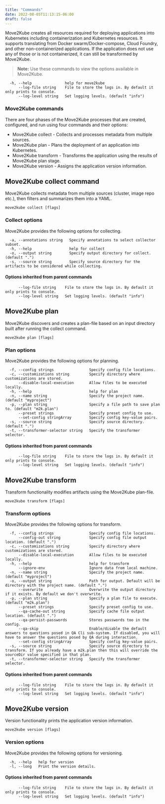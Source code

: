 ```yaml
---
title: "Commands"
date: 2022-08-05T11:13:15-06:00
draft: false
---
```

Move2Kube creates all resources required for deploying applications into Kubernetes including containerization and Kubernetes resources. It supports translating from Docker swarm/Docker-compose, Cloud Foundry, and other non-containerized applications. If the application does not use any of those or is not containerized, it can still be transformed by Move2Kube.

> **Note:** Use these commands to view the options available in Move2Kube.
```
  -h, --help               help for move2kube
      --log-file string    File to store the logs in. By default it only prints to console.
      --log-level string   Set logging levels. (default "info")
```

### Move2Kube commands
There are four phases of the Move2Kube processes that are created, configured, and run using four commands and their options:
* Move2Kube collect - Collects and processes metadata from multiple sources.
* Move2Kube plan - Plans the deployment of an application into Kubernetes.
* Move2Kube transform - Transforms the application using the results of Move2Kube plan stage.
* Move2Kube version - Assigns the application version information.

## Move2Kube collect command
Move2Kube collects metadata from multiple sources (cluster, image repo etc.), then filters and summarizes them into a YAML.
```
move2kube collect [flags]
```

### Collect options
Move2Kube provides the following options for collecting.
```
  -a, --annotations string   Specify annotations to select collector subset.
  -h, --help                 help for collect
  -o, --output string        Specify output directory for collect. (default ".")
  -s, --source string        Specify source directory for the artifacts to be considered while collecting.
```

#### Options inherited from parent commands
```
      --log-file string    File to store the logs in. By default it only prints to console.
      --log-level string   Set logging levels. (default "info")
```

## Move2Kube plan
Move2Kube discovers and creates a plan-file based on an input directory built after running the collect command.
```
move2kube plan [flags]
```

### Plan options
Move2Kube provides the following options for planning.
```
  -f, --config strings                Specify config file locations.
  -c, --customizations string         Specify directory where customizations are stored.
      --disable-local-execution       Allow files to be executed locally.
  -h, --help                          help for plan
  -n, --name string                   Specify the project name. (default "myproject")
  -p, --plan string                   Specify a file path to save plan to. (default "m2k.plan")
      --preset strings                Specify preset config to use.
      --set-config stringArray        Specify config key-value pairs.
  -s, --source string                 Specify source directory. (default ".")
  -t, --transformer-selector string   Specify the transformer selector.
```

#### Options inherited from parent commands
```
      --log-file string    File to store the logs in. By default it only prints to console.
      --log-level string   Set logging levels. (default "info")
```

## Move2Kube transform
Transform functionality modifies artifacts using the Move2Kube plan-file.
```
move2kube transform [flags]
```

### Transform options
Move2Kube provides the following options for transform.
```
  -f, --config strings                Specify config file locations.
      --config-out string             Specify config file output location. (default ".")
  -c, --customizations string         Specify directory where customizations are stored.
      --disable-local-execution       Allow files to be executed locally.
  -h, --help                          help for transform
      --ignore-env                    Ignore data from local machine.
  -n, --name string                   Specify the project name. (default "myproject")
  -o, --output string                 Path for output. Default will be directory with the project name. (default ".")
      --overwrite                     Overwrite the output directory if it exists. By default we don't overwrite.
  -p, --plan string                   Specify a plan file to execute. (default "m2k.plan")
      --preset strings                Specify preset config to use.
      --qa-cache-out string           Specify cache file output location. (default ".")
      --qa-persist-passwords          Stores passwords too in the config.
      --qa-skip                       Enable/disable the default answers to questions posed in QA Cli sub-system. If disabled, you will have to answer the questions posed by QA during interaction.
      --set-config stringArray        Specify config key-value pairs.
  -s, --source string                 Specify source directory to transform. If you already have a m2k.plan then this will override the sourceDir value specified in that plan.
  -t, --transformer-selector string   Specify the transformer selector.
```

#### Options inherited from parent commands
```
      --log-file string    File to store the logs in. By default it only prints to console.
      --log-level string   Set logging levels. (default "info")
```

## Move2Kube version
Version functionality prints the application version information.
```
move2kube version [flags]
```

### Version options
Move2Kube provides the following options for versioning.
```
  -h, --help   help for version
  -l, --long   Print the version details.
```

#### Options inherited from parent commands
```
      --log-file string    File to store the logs in. By default it only prints to console.
      --log-level string   Set logging levels. (default "info")
```
